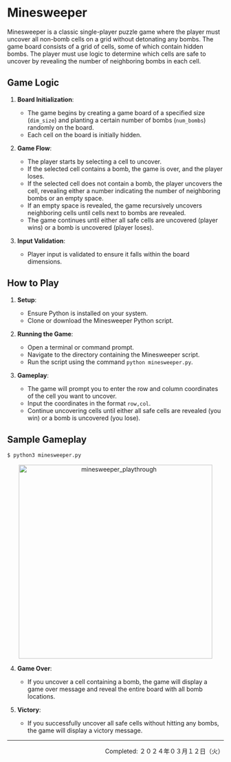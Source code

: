 # Minesweeper

Minesweeper is a classic single-player puzzle game where the player must uncover all non-bomb cells on a grid without detonating any bombs. The game board consists of a grid of cells, some of which contain hidden bombs. The player must use logic to determine which cells are safe to uncover by revealing the number of neighboring bombs in each cell.


## Game Logic

1. **Board Initialization**: 
    - The game begins by creating a game board of a specified size (`dim_size`) and planting a certain number of bombs (`num_bombs`) randomly on the board.
    - Each cell on the board is initially hidden.

2. **Game Flow**:
    - The player starts by selecting a cell to uncover.
    - If the selected cell contains a bomb, the game is over, and the player loses.
    - If the selected cell does not contain a bomb, the player uncovers the cell, revealing either a number indicating the number of neighboring bombs or an empty space.
    - If an empty space is revealed, the game recursively uncovers neighboring cells until cells next to bombs are revealed.
    - The game continues until either all safe cells are uncovered (player wins) or a bomb is uncovered (player loses).

3. **Input Validation**:
    - Player input is validated to ensure it falls within the board dimensions.


## How to Play

1. **Setup**:
    - Ensure Python is installed on your system.
    - Clone or download the Minesweeper Python script.

2. **Running the Game**:
    - Open a terminal or command prompt.
    - Navigate to the directory containing the Minesweeper script.
    - Run the script using the command `python minesweeper.py`.

3. **Gameplay**:
    - The game will prompt you to enter the row and column coordinates of the cell you want to uncover.
    - Input the coordinates in the format `row,col`.
    - Continue uncovering cells until either all safe cells are revealed (you win) or a bomb is uncovered (you lose).


## Sample Gameplay

```bash
$ python3 minesweeper.py
```

<div align="center">
    <img src="" alt="minesweeper_playthrough" width="450px" height="auto">
</div>

4. **Game Over**:
    - If you uncover a cell containing a bomb, the game will display a game over message and reveal the entire board with all bomb locations.

5. **Victory**:
    - If you successfully uncover all safe cells without hitting any bombs, the game will display a victory message.


---
<p align="right">Completed: ２０２４年０３月１２日（火）</p>